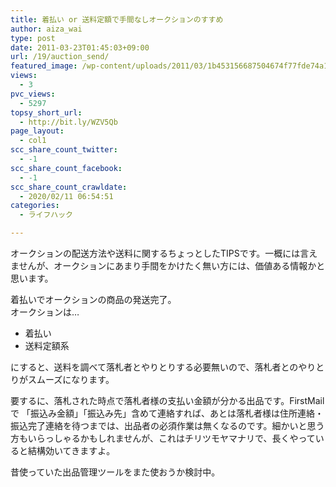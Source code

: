 ```yaml
---
title: 着払い or 送料定額で手間なしオークションのすすめ
author: aiza_wai
type: post
date: 2011-03-23T01:45:03+09:00
url: /19/auction_send/
featured_image: /wp-content/uploads/2011/03/1b453156687504674f77fde74a1dafe2.png
views:
  - 3
pvc_views:
  - 5297
topsy_short_url:
  - http://bit.ly/WZV5Qb
page_layout:
  - col1
scc_share_count_twitter:
  - -1
scc_share_count_facebook:
  - -1
scc_share_count_crawldate:
  - 2020/02/11 06:54:51
categories:
  - ライフハック

---
```

オークションの配送方法や送料に関するちょっとしたTIPSです。一概には言えませんが、オークションにあまり手間をかけたく無い方には、価値ある情報かと思います。

<!--more-->

着払いでオークションの商品の発送完了。  
オークションは…

  * 着払い
  * 送料定額系

にすると、送料を調べて落札者とやりとりする必要無いので、落札者とのやりとりがスムーズになります。

要するに、落札された時点で落札者様の支払い金額が分かる出品です。FirstMail で 「振込み金額」「振込み先」含めて連絡すれば、あとは落札者様は住所連絡・振込完了連絡を待つまでは、出品者の必須作業は無くなるのです。細かいと思う方もいらっしゃるかもしれませんが、これはチリツモヤマナリで、長くやっていると結構効いてきますよ。

昔使っていた出品管理ツールをまた使おうか検討中。